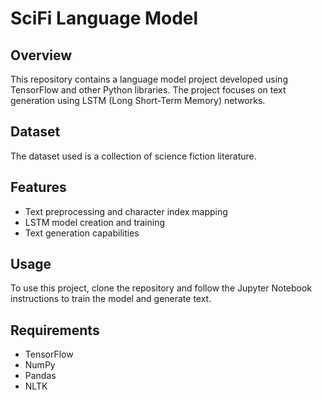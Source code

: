 # SciFi Language Model

## Overview
This repository contains a language model project developed using TensorFlow and other Python libraries. The project focuses on text generation using LSTM (Long Short-Term Memory) networks.

## Dataset
The dataset used is a collection of science fiction literature.

## Features
- Text preprocessing and character index mapping
- LSTM model creation and training
- Text generation capabilities

## Usage
To use this project, clone the repository and follow the Jupyter Notebook instructions to train the model and generate text.

## Requirements
- TensorFlow
- NumPy
- Pandas
- NLTK
